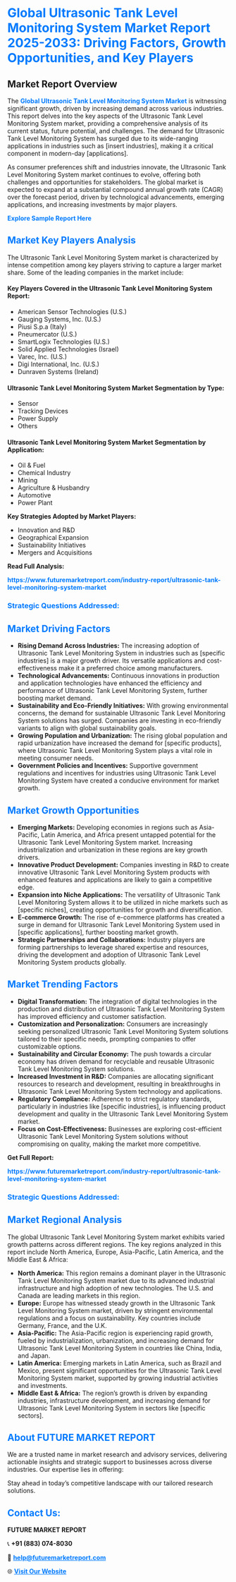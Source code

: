<h1 style="color: #007BFF;">Global Ultrasonic Tank Level Monitoring System Market Report 2025-2033: Driving Factors, Growth Opportunities, and Key Players</h1>

<section id="overview">
<h2>Market Report Overview</h2>
<p>The <a href="https://www.futuremarketreport.com/industry-report/ultrasonic-tank-level-monitoring-system-market" style="color: #007BFF; text-decoration: none;"><strong>Global Ultrasonic Tank Level Monitoring System Market</strong></a> is witnessing significant growth, driven by increasing demand across various industries. This report delves into the key aspects of the Ultrasonic Tank Level Monitoring System market, providing a comprehensive analysis of its current status, future potential, and challenges. The demand for Ultrasonic Tank Level Monitoring System has surged due to its wide-ranging applications in industries such as [insert industries], making it a critical component in modern-day [applications].</p>
<p>As consumer preferences shift and industries innovate, the Ultrasonic Tank Level Monitoring System market continues to evolve, offering both challenges and opportunities for stakeholders. The global market is expected to expand at a substantial compound annual growth rate (CAGR) over the forecast period, driven by technological advancements, emerging applications, and increasing investments by major players.</p>
</section>

<section id="overview">
<p><a href="https://www.futuremarketreport.com/request-sample/reportId=53985" style="color: #007BFF; text-decoration: none;"><strong>Explore Sample Report Here</strong></a></p>
</section>

<section id="key-players">
<h2 style="color: #007BFF;">Market Key Players Analysis</h2>
<p>The Ultrasonic Tank Level Monitoring System market is characterized by intense competition among key players striving to capture a larger market share. Some of the leading companies in the market include:</p>
<h4>Key Players Covered in the Ultrasonic Tank Level Monitoring System Report:</h4>
<ul><li>American Sensor Technologies (U.S.)</li><li>Gauging Systems, Inc. (U.S.)</li><li>Piusi S.p.a (Italy)</li><li>Pneumercator (U.S.)</li><li>SmartLogix Technologies (U.S.)</li><li>Solid Applied Technologies (Israel)</li><li>Varec, Inc. (U.S.)</li><li>Digi International, Inc. (U.S.)</li><li>Dunraven Systems (Ireland)</li></ul>
<h4>Ultrasonic Tank Level Monitoring System Market Segmentation by Type:</h4>
<ul><li>Sensor</li><li>Tracking Devices</li><li>Power Supply</li><li>Others</li></ul>

<h4>Ultrasonic Tank Level Monitoring System Market Segmentation by Application:</h4>
<ul><li>Oil &amp; Fuel</li><li>Chemical Industry</li><li>Mining</li><li>Agriculture &amp; Husbandry</li><li>Automotive</li><li>Power Plant</li></ul>
<p><strong>Key Strategies Adopted by Market Players:</strong></p>
<ul>
<li>Innovation and R&D</li>
<li>Geographical Expansion</li>
<li>Sustainability Initiatives</li>
<li>Mergers and Acquisitions</li>
</ul>
</section>

<section>
<p><strong>Read Full Analysis: </strong></p><a href="https://www.futuremarketreport.com/industry-report/ultrasonic-tank-level-monitoring-system-market" style="color: #007BFF; text-decoration: none;"><strong>https://www.futuremarketreport.com/industry-report/ultrasonic-tank-level-monitoring-system-market</strong></a>
<h3 style="color: #007BFF;">Strategic Questions Addressed:</h3>
</section>

<section id="driving-factors">
<h2 style="color: #007BFF;">Market Driving Factors</h2>
<ul>
<li><strong>Rising Demand Across Industries:</strong> The increasing adoption of Ultrasonic Tank Level Monitoring System in industries such as [specific industries] is a major growth driver. Its versatile applications and cost-effectiveness make it a preferred choice among manufacturers.</li>
<li><strong>Technological Advancements:</strong> Continuous innovations in production and application technologies have enhanced the efficiency and performance of Ultrasonic Tank Level Monitoring System, further boosting market demand.</li>
<li><strong>Sustainability and Eco-Friendly Initiatives:</strong> With growing environmental concerns, the demand for sustainable Ultrasonic Tank Level Monitoring System solutions has surged. Companies are investing in eco-friendly variants to align with global sustainability goals.</li>
<li><strong>Growing Population and Urbanization:</strong> The rising global population and rapid urbanization have increased the demand for [specific products], where Ultrasonic Tank Level Monitoring System plays a vital role in meeting consumer needs.</li>
<li><strong>Government Policies and Incentives:</strong> Supportive government regulations and incentives for industries using Ultrasonic Tank Level Monitoring System have created a conducive environment for market growth.</li>
</ul>
</section>

<section id="growth-opportunities">
<h2 style="color: #007BFF;">Market Growth Opportunities</h2>
<ul>
<li><strong>Emerging Markets:</strong> Developing economies in regions such as Asia-Pacific, Latin America, and Africa present untapped potential for the Ultrasonic Tank Level Monitoring System market. Increasing industrialization and urbanization in these regions are key growth drivers.</li>
<li><strong>Innovative Product Development:</strong> Companies investing in R&D to create innovative Ultrasonic Tank Level Monitoring System products with enhanced features and applications are likely to gain a competitive edge.</li>
<li><strong>Expansion into Niche Applications:</strong> The versatility of Ultrasonic Tank Level Monitoring System allows it to be utilized in niche markets such as [specific niches], creating opportunities for growth and diversification.</li>
<li><strong>E-commerce Growth:</strong> The rise of e-commerce platforms has created a surge in demand for Ultrasonic Tank Level Monitoring System used in [specific applications], further boosting market growth.</li>
<li><strong>Strategic Partnerships and Collaborations:</strong> Industry players are forming partnerships to leverage shared expertise and resources, driving the development and adoption of Ultrasonic Tank Level Monitoring System products globally.</li>
</ul>
</section>

<section id="trending-factors">
<h2 style="color: #007BFF;">Market Trending Factors</h2>
<ul>
<li><strong>Digital Transformation:</strong> The integration of digital technologies in the production and distribution of Ultrasonic Tank Level Monitoring System has improved efficiency and customer satisfaction.</li>
<li><strong>Customization and Personalization:</strong> Consumers are increasingly seeking personalized Ultrasonic Tank Level Monitoring System solutions tailored to their specific needs, prompting companies to offer customizable options.</li>
<li><strong>Sustainability and Circular Economy:</strong> The push towards a circular economy has driven demand for recyclable and reusable Ultrasonic Tank Level Monitoring System solutions.</li>
<li><strong>Increased Investment in R&D:</strong> Companies are allocating significant resources to research and development, resulting in breakthroughs in Ultrasonic Tank Level Monitoring System technology and applications.</li>
<li><strong>Regulatory Compliance:</strong> Adherence to strict regulatory standards, particularly in industries like [specific industries], is influencing product development and quality in the Ultrasonic Tank Level Monitoring System market.</li>
<li><strong>Focus on Cost-Effectiveness:</strong> Businesses are exploring cost-efficient Ultrasonic Tank Level Monitoring System solutions without compromising on quality, making the market more competitive.</li>
</ul>
</section>

<section>
<p><strong>Get Full Report: </strong></p><a href="https://www.futuremarketreport.com/industry-report/ultrasonic-tank-level-monitoring-system-market" style="color: #007BFF; text-decoration: none;"><strong>https://www.futuremarketreport.com/industry-report/ultrasonic-tank-level-monitoring-system-market</strong></a>
<h3 style="color: #007BFF;">Strategic Questions Addressed:</h3>
</section>


<section id="regional-analysis">
<h2 style="color: #007BFF;">Market Regional Analysis</h2>
<p>The global Ultrasonic Tank Level Monitoring System market exhibits varied growth patterns across different regions. The key regions analyzed in this report include North America, Europe, Asia-Pacific, Latin America, and the Middle East & Africa:</p>
<ul>
<li><strong>North America:</strong> This region remains a dominant player in the Ultrasonic Tank Level Monitoring System market due to its advanced industrial infrastructure and high adoption of new technologies. The U.S. and Canada are leading markets in this region.</li>
<li><strong>Europe:</strong> Europe has witnessed steady growth in the Ultrasonic Tank Level Monitoring System market, driven by stringent environmental regulations and a focus on sustainability. Key countries include Germany, France, and the U.K.</li>
<li><strong>Asia-Pacific:</strong> The Asia-Pacific region is experiencing rapid growth, fueled by industrialization, urbanization, and increasing demand for Ultrasonic Tank Level Monitoring System in countries like China, India, and Japan.</li>
<li><strong>Latin America:</strong> Emerging markets in Latin America, such as Brazil and Mexico, present significant opportunities for the Ultrasonic Tank Level Monitoring System market, supported by growing industrial activities and investments.</li>
<li><strong>Middle East & Africa:</strong> The region’s growth is driven by expanding industries, infrastructure development, and increasing demand for Ultrasonic Tank Level Monitoring System in sectors like [specific sectors].</li>
</ul>
</section>

<footer>
<h2 style="color: #007BFF;">About FUTURE MARKET REPORT</h2>
<p>We are a trusted name in market research and advisory services, delivering actionable insights and strategic support to businesses across diverse industries. Our expertise lies in offering:</p>

<p>Stay ahead in today’s competitive landscape with our tailored research solutions.</p>

<h2 style="color: #007BFF;">Contact Us:</h2>
<p><strong>FUTURE MARKET REPORT</strong></p>
<p>📞 <strong>+91 (883) 074-8030</strong></p>
<p>📧 <strong><a href="mailto:help@futuremarketreport.com" style="color: #007BFF;">help@futuremarketreport.com</a></strong></p>
<p>🌐 <strong><a href="https://www.futuremarketreport.com/" style="color: #007BFF;">Visit Our Website</a></strong></p>
</footer>